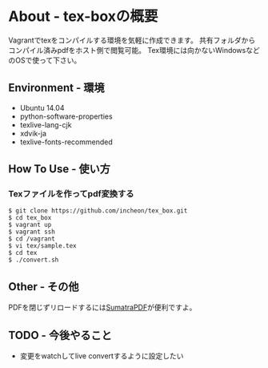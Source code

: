 About - tex-boxの概要
======================
Vagrantでtexをコンパイルする環境を気軽に作成できます。
共有フォルダからコンパイル済みpdfをホスト側で閲覧可能。
Tex環境には向かないWindowsなどのOSで使って下さい。

Environment - 環境
------
* Ubuntu 14.04
* python-software-properties
* texlive-lang-cjk
* xdvik-ja
* texlive-fonts-recommended

How To Use - 使い方
------

### Texファイルを作ってpdf変換する
```
$ git clone https://github.com/incheon/tex_box.git
$ cd tex_box
$ vagrant up
$ vagrant ssh
$ cd /vagrant
$ vi tex/sample.tex
$ cd tex
$ ./convert.sh
```

Other - その他
------
PDFを閉じずリロードするには[SumatraPDF](http://www.sumatrapdfreader.org/free-pdf-reader-ja.html)が便利ですよ。

TODO - 今後やること
------
* 変更をwatchしてlive convertするように設定したい

